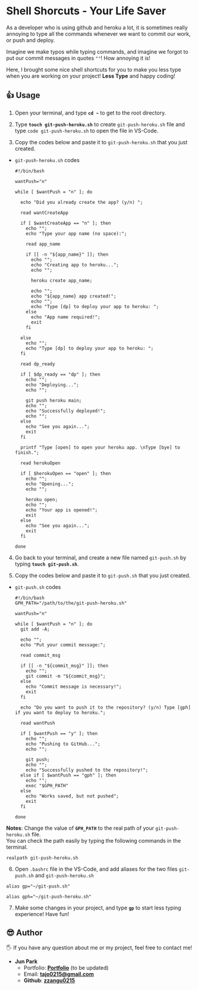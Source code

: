 # Shell Shorcuts - Your Life Saver

As a developer who is using github and heroku a lot, it is sometimes really annoying to type all the commands whenever we want to commit our work, or push and deploy.

Imagine we make typos while typing commands, and imagine we forgot to put our commit messages in quotes `""`! How annoying it is!

Here, I brought some nice shell shortcuts for you to make you less type when you are working on your project! **Less Type** and happy coding!

## 👍 Usage

1. Open your terminal, and type **`cd ~`** to get to the root directory.

2. Type **`touch git-push-heroku.sh`** to create `git-push-heroku.sh` file and type `code git-push-heroku.sh` to open the file in VS-Code.

3. Copy the codes below and paste it to `git-push-heroku.sh` that you just created.

- `git-push-heroku.sh` codes

  ```shell
  #!/bin/bash

  wantPush="n"

  while [ $wantPush = "n" ]; do

    echo "Did you already create the app? (y/n) ";

    read wantCreateApp

    if [ $wantCreateApp == "n" ]; then
      echo "";
      echo "Type your app name (no space):";

      read app_name

      if [[ -n "${app_name}" ]]; then
        echo "";
        echo "Creating app to heroku...";
        echo "";

        heroku create app_name;

        echo "";
        echo "${app_name} app created!";
        echo "";
        echo "Type [dp] to deploy your app to heroku: ";
      else
        echo "App name required!";
        exit
      fi

    else
      echo "";
      echo "Type [dp] to deploy your app to heroku: ";
    fi

    read dp_ready

    if [ $dp_ready == "dp" ]; then
      echo "";
      echo "Deploying...";
      echo "";

      git push heroku main;
      echo "";
      echo "Successfully deployed!";
      echo "";
    else
      echo "See you again...";
      exit
    fi

    printf "Type [open] to open your heroku app. \nType [bye] to finish.";

    read herokuOpen

    if [ $herokuOpen == "open" ]; then
      echo "";
      echo "Opening...";
      echo "";

      heroku open;
      echo "";
      echo "Your app is opened!";
      exit
    else
      echo "See you again...";
      exit
    fi

  done
  ```

4. Go back to your terminal, and create a new file named `git-push.sh` by typing **`touch git-push.sh`**.

5. Copy the codes below and paste it to `git-push.sh` that you just created.

- `git-push.sh` codes

  ```shell
  #!/bin/bash
  GPH_PATH="/path/to/the/git-push-heroku.sh"

  wantPush="n"

  while [ $wantPush = "n" ]; do
    git add -A;

    echo "";
    echo "Put your commit message:";

    read commit_msg

    if [[ -n "${commit_msg}" ]]; then
      echo "";
      git commit -m "${commit_msg}";
    else
      echo "Commit message is necessary!";
      exit
    fi

    echo "Do you want to push it to the repository? (y/n) Type [gph] if you want to deploy to heroku.";

    read wantPush

    if [ $wantPush == "y" ]; then
      echo "";
      echo "Pushing to GitHub...";
      echo "";

      git push;
      echo "";
      echo "Successfully pushed to the repository!";
    else if [ $wantPush == "gph" ]; then
      echo "";
      exec "$GPH_PATH"
    else
      echo "Works saved, but not pushed";
      exit
    fi

  done
  ```

**Notes**: Change the value of **`GPH_PATH`** to the real path of your `git-push-heroku.sh` file.  
You can check the path easily by typing the following commands in the terminal.

```shell
realpath git-push-heroku.sh
```

6. Open `.bashrc` file in the VS-Code, and add aliases for the two files `git-push.sh` and `git-push-heroku.sh`

```shell
alias gp="~/git-push.sh"

alias gph="~/git-push-heroku.sh"
```

7. Make some changes in your project, and type **`gp`** to start less typing experience! Have fun!

## 😎 Author

🖐 If you have any question about me or my project, feel free to contact me!

- **Jun Park**
  - Portfolio: [**Portfolio**](https://portfolio-v2-sjp.herokuapp.com/) (to be updated)
  - Email: **tajo0215@gmail.com**
  - **Github**: [**zzangu0215**](https://github.com/zzangu0215)
